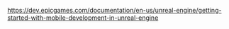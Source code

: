 https://dev.epicgames.com/documentation/en-us/unreal-engine/getting-started-with-mobile-development-in-unreal-engine

